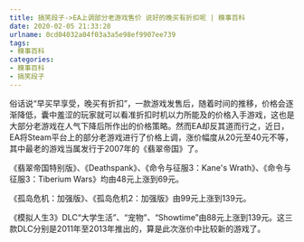 ```yaml
---
title: 搞笑段子->EA上调部分老游戏售价 说好的晚买有折扣呢 | 糗事百科
date: 2020-02-05 21:33:28
urlname: 0cd04032a04f03a3a5e98ef9907ee739
tags: 
- 糗事百科
categories:
- 糗事百科
- 搞笑段子
---
```

俗话说“早买早享受，晚买有折扣”，一款游戏发售后，随着时间的推移，价格会逐渐降低，囊中羞涩的玩家就可以看准折扣时机以力所能及的价格入手游戏，这也是大部分老游戏在人气下降后所作出的价格策略。然而EA却反其道而行之，近日， EA将Steam平台上的部分老游戏进行了价格上调，涨价幅度从20元至40元不等，其中最老的游戏当属发行于2007年的《翡翠帝国》了。

《翡翠帝国特别版》、《Deathspank》、《命令与征服3：Kane's Wrath》、《命令与征服3：Tiberium Wars》均由48元上涨到69元。

《孤岛危机：加强版》、《孤岛危机2：加强版》由99元上涨到139元。

《模拟人生3》DLC“大学生活”、“宠物”、“Showtime”由88元上涨到139元。这三款DLC分别是2011年至2013年推出的，算是此次涨价中比较新的游戏了。



